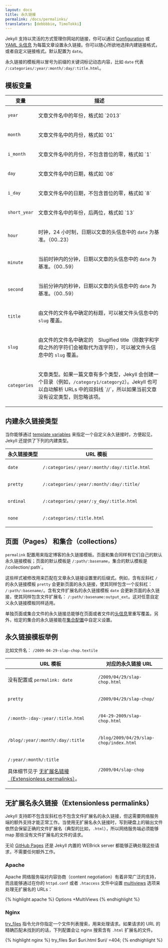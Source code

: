 ```yaml
---
layout: docs
title: 永久链接
permalink: /docs/permalinks/
translators: [debbbbie, TimoTokki]
---
```


Jekyll 支持以灵活的方式管理你网站的链接，你可以通过 [Configuration](../configuration/) 或 [YAML 头信息](../frontmatter/) 为每篇文章设置永久链接。你可以随心所欲地选择内建链接格式，或者自定义链接格式。默认配置为 `date`。

永久链接的模板用以冒号为前缀的关键词标记动态内容，比如 `date` 代表 `/:categories/:year/:month/:day/:title.html`。

## 模板变量

<div class="mobile-side-scroller">
<table>
  <thead>
    <tr>
      <th>变量</th>
      <th>描述</th>
    </tr>
  </thead>
  <tbody>
    <tr>
      <td>
        <p><code>year</code></p>
      </td>
      <td>
        <p>文章文件名中的年份，格式如 `2013`</p>
      </td>
    </tr>
    <tr>
      <td>
        <p><code>month</code></p>
      </td>
      <td>
        <p>文章文件名中的月份，格式如 `01`</p>
      </td>
    </tr>
    <tr>
      <td>
        <p><code>i_month</code></p>
      </td>
      <td>
        <p>文章文件名中的月份，不包含首位的零，格式如 `1`</p>
      </td>
    </tr>
    <tr>
      <td>
        <p><code>day</code></p>
      </td>
      <td>
        <p>文章文件名中的日期，格式如 `08`</p>
      </td>
    </tr>
    <tr>
      <td>
        <p><code>i_day</code></p>
      </td>
      <td>
        <p>文章文件名中的日期，不包含首位的零，格式如 `8`</p>
      </td>
    </tr>
    <tr>
      <td>
        <p><code>short_year</code></p>
      </td>
      <td>
        <p>文章文件名中的年份，后两位，格式如 `13`</p>
      </td>
    </tr>
    <tr>
      <td>
        <p><code>hour</code></p>
      </td>
      <td>
        <p>
          时钟，24 小时制，日期以文章的头信息中的 <code>date</code> 为基准。（00..23）
        </p>
      </td>
    </tr>
    <tr>
      <td>
        <p><code>minute</code></p>
      </td>
      <td>
        <p>
          当前时钟内的分钟，日期以文章的头信息中的 <code>date</code> 为基准。（00..59）
        </p>
      </td>
    </tr>
    <tr>
      <td>
        <p><code>second</code></p>
      </td>
      <td>
        <p>
          当前分钟内的秒钟，日期以文章的头信息中的 <code>date</code> 为基准。（00..59）
        </p>
        </p>
      </td>
    </tr>
    <tr>
      <td>
        <p><code>title</code></p>
      </td>
      <td>
        <p>由文件的文件名中确定的标题，可以被文件头信息中的 <code>slug</code> 覆盖。</p>
      </td>
    </tr>
    <tr>
      <td>
        <p><code>slug</code></p>
      </td>
      <td>
        <p>
            由文件的文件名中确定的　Slugified title（除数字和字母之外的字符们会被取代为连字符），可以被文件头信息中的 <code>slug</code> 覆盖。
        </p>
      </td>
    </tr>
    <tr>
      <td>
        <p><code>categories</code></p>
      </td>
      <td>
        <p>
          文章类型。如果一篇文章有多个类型，Jekyll 会创建一个目录（例如，<code>/category1/category2</code>）。Jekyll 也可以自动解析 URLs 中的双斜线 `//`，所以如果当前文章没有设定类型，则忽略该项。
        </p>
      </td>
    </tr>
  </tbody>
</table>
</div>

## 内建永久链接类型

当你能够通过 [template variables](#template-variables) 来指定一个自定义永久链接时，方便起见，Jekyll 还提供了下列的内建类型。

<div class="mobile-side-scroller">
<table>
  <thead>
    <tr>
      <th>永久链接类型</th>
      <th> URL 模板</th>
    </tr>
  </thead>
  <tbody>
    <tr>
      <td>
        <p><code>date</code></p>
      </td>
      <td>
        <p><code>/:categories/:year/:month/:day/:title.html</code></p>
      </td>
    </tr>
    <tr>
      <td>
        <p><code>pretty</code></p>
      </td>
      <td>
        <p><code>/:categories/:year/:month/:day/:title/</code></p>
      </td>
    </tr>
    <tr>
      <td>
        <p><code>ordinal</code></p>
      </td>
      <td>
        <p><code>/:categories/:year/:y_day/:title.html</code></p>
      </td>
    </tr>
    <tr>
      <td>
        <p><code>none</code></p>
      </td>
      <td>
        <p><code>/:categories/:title.html</code></p>
      </td>
    </tr>
  </tbody>
</table>
</div>

## 页面（Pages） 和集合（collections）

`permalink` 配置用来指定博客的永久链接模板。页面和集合同样有它们自己的默认永久链接模板；页面的默认模板是 `/:path/:basename`，集合的默认模板是 /:collection/:path`。

这些样式被修改用来匹配在文章永久链接设置里的后缀式。例如，含有反斜杠 `/` 的永久链接模板 `pretty` 会更新页面的永久链接，使其同样包含一个反斜杠：
`/:path/:basename/`。含有文件扩展名的永久链接模板 `date` 会更新页面的永久链接，使其同样包含文件扩展名：
`/:path/:basename:output_ext`。这对任意自定义永久链接模板同样适用。

单独页面或集合文件的永久链接总能够在页面或者文件的[头信息](../frontmatter/)里重写覆盖。另外，给定的集合的永久链接能在[集合配置](../collections/)中自定义设置。

## 永久链接模板举例

比如文件名： `/2009-04-29-slap-chop.textile`

<div class="mobile-side-scroller">
<table>
  <thead>
    <tr>
      <th>URL 模板</th>
      <th>对应的永久链接 URL </th>
    </tr>
  </thead>
  <tbody>
    <tr>
      <td>
        <p>没有配置或 <code>permalink: date</code></p>
      </td>
      <td>
        <p><code>/2009/04/29/slap-chop.html</code></p>
      </td>
    </tr>
    <tr>
      <td>
        <p><code>pretty</code></p>
      </td>
      <td>
        <p><code>/2009/04/29/slap-chop/</code></p>
      </td>
    </tr>
    <tr>
      <td>
        <p><code>/:month-:day-:year/:title.html</code></p>
      </td>
      <td>
        <p><code>/04-29-2009/slap-chop.html</code></p>
      </td>
    </tr>
    <tr>
      <td>
        <p><code>/blog/:year/:month/:day/:title</code></p>
      </td>
      <td>
        <p><code>/blog/2009/04/29/slap-chop/index.html</code></p>
      </td>
    </tr>
    <tr>
      <td>
        <p><code>/:year/:month/:title</code></p>
        <p>具体细节见于 <a href="#extensionless-permalinks">无扩展名链接（Extensionless permalinks）</a>。</p>
      </td>
      <td>
        <p><code>/2009/04/slap-chop</code></p>
      </td>
    </tr>
  </tbody>
</table>
</div>

## 无扩展名永久链接（Extensionless permalinks）

Jekyll 支持即不包含反斜杠也不包含文件扩展名的永久链接，但这需要网络服务端的额外支持才能正常工作。当使用无扩展名永久链接时，写到硬盘上的输出文件依然会保留正确的文件扩展名（典型的比如，`.html`），所以网络服务端必须能够 map 那些没有文件扩展名的文件的请求。

无论 [GitHub Pages](../github-pages/) 还是 Jekyll 内置的 WEBrick server 都能够正确处理这些请求，不需要任何额外工作。

### Apache

Apache 网络服务端对内容协商（content negotiation）有着非常广泛的支持，而且能够通过在你的 `httpd.conf` 或者 `.htaccess` 文件中设置 [multiviews][] 选项来处理无扩展名的 URLs：

[multiviews]: https://httpd.apache.org/docs/current/content-negotiation.html#multiviews

{% highlight apache %}
Options +MultiViews
{% endhighlight %}

### Nginx

[try_files][] 指令允许你指定一个文件列表搜索，用来处理请求。如果请求的 URL 的精确匹配未找到的的话，下列配置会让 nginx 搜索含有 `.html` 扩展名的文件。

[try_files]: http://nginx.org/en/docs/http/ngx_http_core_module.html#try_files

{% highlight nginx %}
try_files $uri $uri.html $uri/ =404;
{% endhighlight %}
